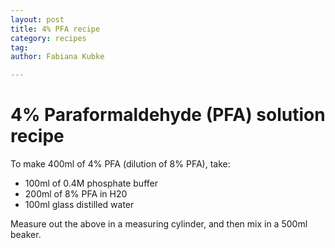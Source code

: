 ```yaml
---
layout: post
title: 4% PFA recipe
category: recipes
tag:
author: Fabiana Kubke

---
```


# 4% Paraformaldehyde (PFA) solution recipe

To make 400ml of 4% PFA (dilution of 8% PFA), take:
* 100ml of 0.4M phosphate buffer
* 200ml of 8% PFA in H20
* 100ml glass distilled water

Measure out the above in a measuring cylinder, and then mix in a 500ml beaker.